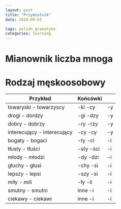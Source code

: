 ```yaml
---
layout: post
title: "Przymiotnik"
date: 2018-09-01

tags: polish gramatyka
categories: learning
---
```

# Mianownik liczba mnoga
# Rodzaj męskoosobowy

|Przykład|Końcówki||
|-|-|-|
|towaryski - towarzyscy| -ki -cy|-y|
|drogi - dordzy| -gi -dzy|-y|
|dobry - dobrzy| -ry -rzy|-y|
|interecujący - interecujący| -cy -cy|-y|
|bogaty - bogaci| -ty -ci|-i|
|tłusty - tłuści| -sty -ści|-i|
|młody - młodzi| -dy -dzi|-i|
|głuchy - głusi| -chy -si|-i|
|lepszy - lepsi| -szy -si|-i|
|miły - mili| -ły -li|-i|
|smutny - smutni| inne -i|-i|
|ciekawy - ciekawi| inne -i|-i|